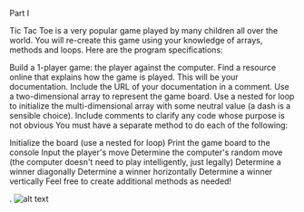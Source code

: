 Part I

Tic Tac Toe is a very popular game played by many children all over the world. You will re-create this game using your knowledge of arrays, methods and loops. Here are the program specifications:

Build a 1-player game: the player against the computer.
Find a resource online that explains how the game is played. This will be your documentation.  Include the URL of your documentation in a comment. 
Use a two-dimensional array to represent the game board.
Use a nested for loop to initialize the multi-dimensional array with some neutral value (a dash is a sensible choice).
Include comments to clarify any code whose purpose is not obvious 
You must have a separate method to do each of the following:

Initialize the board (use a nested for loop)
Print the game board to the console
Input the player's move
Determine the computer's random move (the computer doesn't need to play intelligently, just legally)
Determine a winner diagonally
Determine a winner horizontally
Determine a winner vertically
Feel free to create additional methods as needed!



.
![alt text](https://media.giphy.com/media/Q93QozL68rvOI5o10Z/giphy.gif)